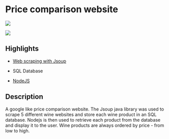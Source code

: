 # Price comparison website
![](https://i.imgur.com/ta9oDl2.jpg) 

![](https://i.imgur.com/4b3vGn4.png)

## Highlights 
* [Web scraping with Jsoup](https://github.com/jhy/jsoup)

* SQL Database

* [NodeJS](https://nodejs.org/en/)

## Description
A google like price comparison website. The Jsoup java library  was used to scrape 5 different wine websites and store each wine product in an SQL database. Nodejs is then used to retrieve each product from the database and display it to the user. Wine products  are always ordered by price - from low to high.




